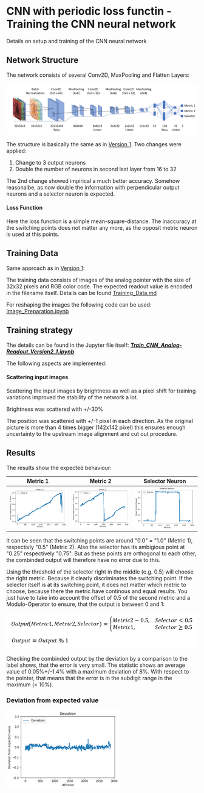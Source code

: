 # CNN with periodic loss functin - Training the CNN neural network
Details on setup and training of the CNN neural network

## Network Structure
The network consists of several Conv2D, MaxPooling and Flatten Layers:

<img src="./images/cnn_structure_version2.png">

The structure is basically the same as in [Version 1](CNN_Version1.md). Two changes were applied: 
1. Change to 3 output neurons
2. Double the number of neurons in second last layer from 16 to 32

The 2nd change showed impirical a much better accuracy. Somehow reasonalbe, as now double the information with perpendicular output neurons and a selector neuron is expected.

#### Loss Function
Here the loss function is a simple mean-square-distance. The inaccuracy at the switching points does not matter any more, as the opposit metric neuron is used at this points.


## Training Data
Same approach as in [Version 1](CNN_Version1.md):

The training data consists of images of the analog pointer with the size of 32x32 pixels and RGB color code. The expected readout value is encoded in the filename itself. Details can be found [Training_Data.md](Training_Data.md)

For reshaping the images the following code can be used: [Image_Preparation.ipynb](Image_Preparation.ipynb)

## Training strategy

The details can be found in the Jupyter file itself: ***[Train_CNN_Analog-Readout_Version2_1.ipynb](Train_CNN_Analog-Readout_Version2_1.ipynb)***

The following aspects are implemented:

#### Scattering input images
Scattering the input images by brightness as well as a pixel shift for training variations improved the stability of the network a lot.

Brightness was scattered with +/-30%

The position was scattered with +/-1 pixel in each direction. As the original picture is more than 4 times bigger (142x142 pixel) this ensures enough uncertainty to the upstream image alignment and cut out procedure.


## Results

The results show the expected behaviour:

| Metric 1        | Metric 2           | Selector Neuron        |  
| -------------- |:---------------:| -------------- |
| <img src="./images/metric1.png" width="300"> | <img src="./images/metric2.png" width="300"> |<img src="./images/selector.png" width="300"> |


It can be seen that the switching points are around "0.0" = "1.0" (Metric 1), respectivly "0.5" (Metric 2). Also the selector has its ambigious point at "0.25" respectively "0.75". But as these points are orthogonal to each other, the combinded output will therefore have no error due to this.

Using the threshold of the selector right in the middle (e.g. 0.5) will choose the right metric. Because it clearly discriminates the switching point. If the selector itself is at its switching point, it does not matter which metric to choose, because there the metric have continous and equal results.
You just have to take into account the offset of 0.5 of the second metric and a Modulo-Operator to ensure, that the output is between 0 and 1:

<img src="./images/final_algo.png" width="600">

Checking the combinded output by the deviation by a comparison to the label shows, that the error is very small. The statistic shows an average value of 0.05%+/-1.4% with a maximum deviation of 8%. With respect to the pointer, that means that the error is in the subdigit range in the maximum (< 10%).

### Deviation from expected value
<img src="./images/deviation.png">

